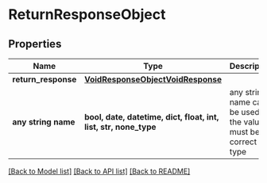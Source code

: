 # ReturnResponseObject


## Properties
Name | Type | Description | Notes
------------ | ------------- | ------------- | -------------
**return_response** | [**VoidResponseObjectVoidResponse**](VoidResponseObjectVoidResponse.md) |  | [optional] 
**any string name** | **bool, date, datetime, dict, float, int, list, str, none_type** | any string name can be used but the value must be the correct type | [optional]

[[Back to Model list]](../README.md#documentation-for-models) [[Back to API list]](../README.md#documentation-for-api-endpoints) [[Back to README]](../README.md)


